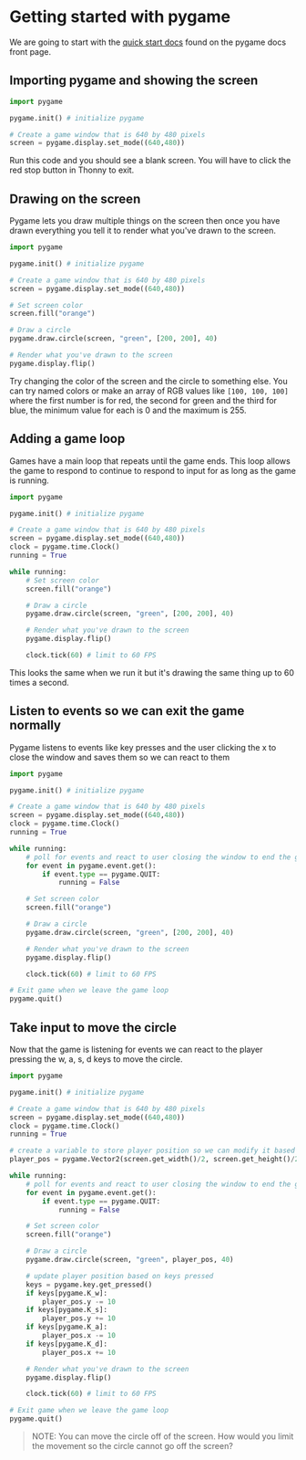 # Getting started with pygame

We are going to start with the [quick start docs](https://www.pygame.org/docs/) found on the pygame docs front page.  


## Importing pygame and showing the screen

```python
import pygame

pygame.init() # initialize pygame

# Create a game window that is 640 by 480 pixels
screen = pygame.display.set_mode((640,480))
```

Run this code and you should see a blank screen.  You will have to click the red stop button in Thonny to exit.


## Drawing on the screen

Pygame lets you draw multiple things on the screen then once you have drawn everything you tell it to render what you've drawn to the screen.

```python
import pygame

pygame.init() # initialize pygame

# Create a game window that is 640 by 480 pixels
screen = pygame.display.set_mode((640,480))

# Set screen color
screen.fill("orange")

# Draw a circle
pygame.draw.circle(screen, "green", [200, 200], 40)

# Render what you've drawn to the screen
pygame.display.flip()
```

Try changing the color of the screen and the circle to something else.  You can try named colors or make an array of RGB values like `[100, 100, 100]` where the first number is for red, the second for green and the third for blue, the minimum value for each is 0 and the maximum is 255.


## Adding a game loop

Games have a main loop that repeats until the game ends.  This loop allows the game to respond to continue to respond to input for as long as the game is running.


```python
import pygame

pygame.init() # initialize pygame

# Create a game window that is 640 by 480 pixels
screen = pygame.display.set_mode((640,480))
clock = pygame.time.Clock()
running = True

while running:
    # Set screen color
    screen.fill("orange")

    # Draw a circle
    pygame.draw.circle(screen, "green", [200, 200], 40)

    # Render what you've drawn to the screen
    pygame.display.flip()

    clock.tick(60) # limit to 60 FPS
```

This looks the same when we run it but it's drawing the same thing up to 60 times a second.


## Listen to events so we can exit the game normally

Pygame listens to events like key presses and the user clicking the x to close the window and saves them so we can react to them

```python
import pygame

pygame.init() # initialize pygame

# Create a game window that is 640 by 480 pixels
screen = pygame.display.set_mode((640,480))
clock = pygame.time.Clock()
running = True

while running:
    # poll for events and react to user closing the window to end the game
    for event in pygame.event.get():
        if event.type == pygame.QUIT:
            running = False

    # Set screen color
    screen.fill("orange")

    # Draw a circle
    pygame.draw.circle(screen, "green", [200, 200], 40)

    # Render what you've drawn to the screen
    pygame.display.flip()

    clock.tick(60) # limit to 60 FPS

# Exit game when we leave the game loop
pygame.quit()
```



## Take input to move the circle

Now that the game is listening for events we can react to the player pressing the w, a, s, d keys to move the circle.

```python
import pygame

pygame.init() # initialize pygame

# Create a game window that is 640 by 480 pixels
screen = pygame.display.set_mode((640,480))
clock = pygame.time.Clock()
running = True

# create a variable to store player position so we can modify it based on keyboard input
player_pos = pygame.Vector2(screen.get_width()/2, screen.get_height()/2)

while running:
    # poll for events and react to user closing the window to end the game
    for event in pygame.event.get():
        if event.type == pygame.QUIT:
            running = False

    # Set screen color
    screen.fill("orange")

    # Draw a circle
    pygame.draw.circle(screen, "green", player_pos, 40)

    # update player position based on keys pressed
    keys = pygame.key.get_pressed()
    if keys[pygame.K_w]:
        player_pos.y -= 10
    if keys[pygame.K_s]:
        player_pos.y += 10
    if keys[pygame.K_a]:
        player_pos.x -= 10
    if keys[pygame.K_d]:
        player_pos.x += 10

    # Render what you've drawn to the screen
    pygame.display.flip()

    clock.tick(60) # limit to 60 FPS

# Exit game when we leave the game loop
pygame.quit()
```

> NOTE: You can move the circle off of the screen.  How would you limit the movement so the circle cannot go off the screen?